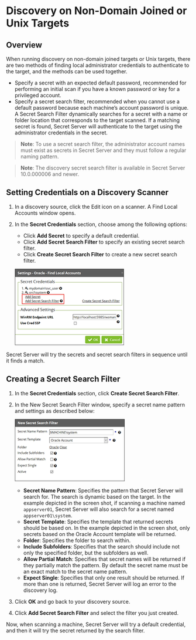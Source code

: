 [title]: # (Discovery on Non-Domain Joined or Unix Targets)
[tags]: # (discovery,secret search filter,non-domain joined,unix,target)
[priority]: # (1000)

# Discovery on Non-Domain Joined or Unix Targets

## Overview

When running discovery on non-domain joined targets or Unix targets, there are two methods of finding local administrator credentials to authenticate to the target, and the methods can be used together.

* Specify a secret with an expected default password, recommended for performing an initial scan if you have a known password or key for a privileged account.
* Specify a secret search filter, recommended when you cannot use a default password because each machine’s account password is unique. A Secret Search Filter dynamically searches for a secret with a name or folder location that corresponds to the target scanned. If a matching secret is found, Secret Server will authenticate to the target using the administrator credentials in the secret.

>**Note**: To use a secret search filter, the administrator account names must exist as secrets in Secret Server and they must follow a regular naming pattern.

>**Note**: The discovery secret search filter is available in Secret Server 10.0.000006 and newer.

## Setting Credentials on a Discovery Scanner

1. In a discovery source, click the Edit icon on a scanner. A Find Local Accounts window opens.
1. In the **Secret Credentials** section, choose among the following options:

   * Click **Add Secret** to specify a default credential.
   * Click **Add Secret Search Filter** to specify an existing secret search filter.
   * Click **Create Secret Search Filter** to create a new secret search filter.

   ![secret-credentials](images/secret-credentials.png)

Secret Server will try the secrets and secret search filters in sequence until it finds a match.

## Creating a Secret Search Filter

1. In the **Secret Credentials** section, click **Create Secret Search Filter**.
1. In the New Secret Search Filter window, specify a secret name pattern and settings as described below:

   ![new-secret-search-filter](images/new-secret-search-filter.png)

   * **Secret Name Pattern**: Specifies the pattern that Secret Server will search for. The search is dynamic based on the target. In the example depicted in the screen shot, if scanning a machine named `appserver01`, Secret Server will also search for a secret named `appserver01\system`.
   * **Secret Template**: Specifies the template that returned secrets should be based on. In the example depicted in the screen shot, only secrets based on the Oracle Account template will be returned.
   * **Folder**: Specifies the folder to search within.
   * **Include Subfolders**: Specifies that the search should include not only the specified folder, but the subfolders as well.
   * **Allow Partial Match**: Specifies that secret names will be returned if they partially match the pattern. By default the secret name must be an exact match to the secret name pattern.
   * **Expect Single**: Specifies that only one result should be returned. If more than one is returned, Secret Server will log an error to the discovery log.

1. Click **OK** and go back to your discovery source.
1. Click **Add Secret Search Filter** and select the filter you just created.

Now, when scanning a machine, Secret Server will try a default credential, and then it will try the secret returned by the search filter.
